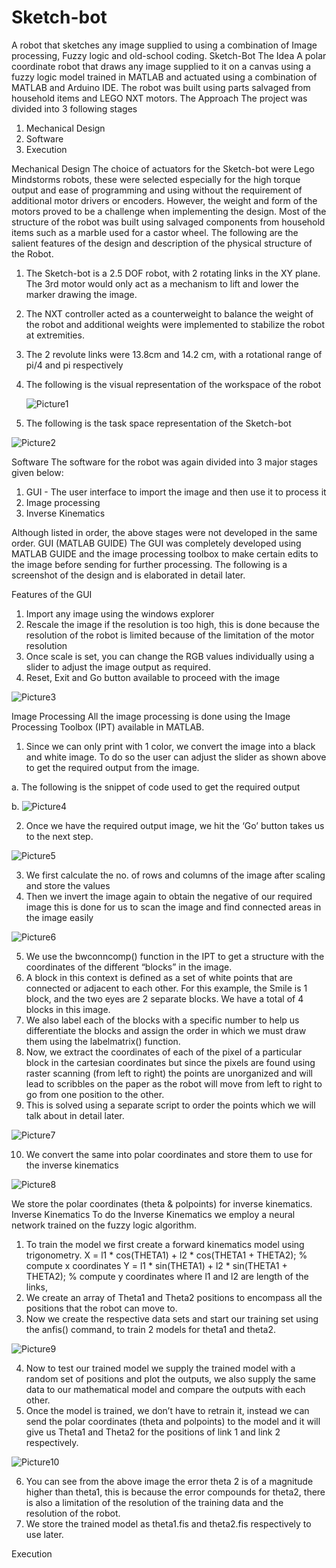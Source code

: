 # Sketch-bot
A robot that sketches any image supplied to using a combination of Image processing, Fuzzy logic and old-school coding.
Sketch-Bot
The Idea
A polar coordinate robot that draws any image supplied to it on a canvas using a fuzzy logic model trained in MATLAB and actuated using a combination of MATLAB and Arduino IDE. The robot was built using parts salvaged from household items and LEGO NXT motors.
The Approach
The project was divided into 3 following stages
1.	Mechanical Design
2.	Software 
3.	Execution

Mechanical Design
The choice of actuators for the Sketch-bot were Lego Mindstorms robots, these were selected especially for the high torque output and ease of programming and using without the requirement of additional motor drivers or encoders. However, the weight and form of the motors proved to be a challenge when implementing the design.
Most of the structure of the robot was built using salvaged components from household items such as a marble used for a castor wheel.
The following are the salient features of the design and description of the physical structure of the Robot.
1.	The Sketch-bot is a 2.5 DOF robot, with 2 rotating links in the XY plane. The 3rd motor would only act as a mechanism to lift and lower the marker drawing the image.
2.	The NXT controller acted as a counterweight to balance the weight of the robot and additional weights were implemented to stabilize the robot at extremities.
3.	The 2 revolute links were 13.8cm and 14.2 cm, with a rotational range of pi/4 and pi respectively
4.	The following is the visual representation of the workspace of the robot

    ![Picture1](https://user-images.githubusercontent.com/39084056/148333495-83f3ea35-f2fb-4f2c-b3e7-3d498a5d745a.png)

5.	The following is the task space representation of the Sketch-bot
   
   ![Picture2](https://user-images.githubusercontent.com/39084056/148333550-2aa9c536-97d0-4901-bcf8-737b4a877ed6.png)

  
Software 
The software for the robot was again divided into 3 major stages given below:
1.	GUI - The user interface to import the image and then use it to process it
2.	Image processing
3.	Inverse Kinematics

Although listed in order, the above stages were not developed in the same order.
GUI (MATLAB GUIDE)
The GUI was completely developed using MATLAB GUIDE and the image processing toolbox to make certain edits to the image before sending for further processing.
The following is a screenshot of the design and is elaborated in detail later.

Features of the GUI
1.	Import any image using the windows explorer
2.	Rescale the image if the resolution is too high, this is done because the resolution of the robot is limited because of the limitation of the motor resolution
3.	Once scale is set, you can change the RGB values individually using a slider to adjust the image output as required.
4.	Reset, Exit and Go button available to proceed with the image

![Picture3](https://user-images.githubusercontent.com/39084056/148333880-19cf7976-a377-4d52-a36f-702a89f71b29.png)


Image Processing
All the image processing is done using the Image Processing Toolbox (IPT) available in MATLAB.
1.	Since we can only print with 1 color, we convert the image into a black and white image. To do so the user can adjust the slider as shown above to get the required output from the image.

a.	The following is the snippet of code used to get the required output

b.	![Picture4](https://user-images.githubusercontent.com/39084056/148333882-c238465d-4c81-44ff-b357-e39852c2642e.png)

2.	Once we have the required output image, we hit the ‘Go’ button takes us to the next step.

![Picture5](https://user-images.githubusercontent.com/39084056/148333884-7398b77a-d96e-440e-8721-5756b4b41971.png)

3.	We first calculate the no. of rows and columns of the image after scaling and store the values
4.	Then we invert the image again to obtain the negative of our required image this is done for us to scan the image and find connected areas in the image easily

![Picture6](https://user-images.githubusercontent.com/39084056/148333872-ec9ddf06-4574-4125-8b45-916fb457a3fc.png)

5.	We use the bwconncomp() function in the IPT to get a structure with the coordinates of the different “blocks” in the image. 
6.	A block in this context is defined as a set of white points that are connected or adjacent to each other. For this example, the Smile is 1 block, and the two eyes are 2 separate blocks. We have a total of 4 blocks in this image.
7.	We also label each of the blocks with a  specific number to help us differentiate the blocks and assign the order in which we must draw them using the labelmatrix() function.
8.	Now, we extract the coordinates of each of the pixel of a particular block in the cartesian coordinates but since the pixels are found using raster scanning (from left to right) the points are unorganized and will lead to scribbles on the paper as the robot will move from left to right to go from one position to the other.
9.	This is solved using a separate script to order the points which we will talk about in detail later.

![Picture7](https://user-images.githubusercontent.com/39084056/148333874-adaa09c1-4251-480a-b4ab-28c326d61734.png)

10.	We convert the same into polar coordinates and store them to use for the inverse kinematics

![Picture8](https://user-images.githubusercontent.com/39084056/148333876-1b181815-fb42-4987-ad61-e5b5e9057eb9.png)

We store the polar coordinates (theta & polpoints) for  inverse kinematics.
Inverse Kinematics
To do the Inverse Kinematics we employ a neural network trained on the fuzzy logic algorithm.
1.	To train the model we first create a forward kinematics model using trigonometry.
X = l1 * cos(THETA1) + l2 * cos(THETA1 + THETA2); % compute x coordinates
Y = l1 * sin(THETA1) + l2 * sin(THETA1 + THETA2); % compute y coordinates
where l1 and l2 are length of the links,
2.	We create an array of Theta1 and Theta2 positions to encompass all the positions that the robot can move to.
3.	Now we create the respective data sets and start our training set using the anfis() command, to train 2 models for theta1 and theta2.
 
![Picture9](https://user-images.githubusercontent.com/39084056/148333877-26016f30-f0dc-48c9-882e-333fe5c17077.png)

4.	Now to test our trained model we supply the trained model with a random set of positions and plot the outputs, we also supply the same data to our mathematical model and compare the outputs with each other.
5.	Once the model is trained, we don’t have to retrain it, instead we can send the polar coordinates (theta and polpoints) to the model and it will give us Theta1 and Theta2 for the positions of link 1 and link 2 respectively.

![Picture10](https://user-images.githubusercontent.com/39084056/148333878-8df8ae1d-28b0-4c82-9c0b-a4aa56c268d7.png)

6.	You can see from the above image the error theta 2 is of a magnitude higher than theta1, this is because the error compounds for theta2, there is also a limitation of the resolution of the training data and the resolution of the robot.
7.	We store the trained model as theta1.fis and theta2.fis respectively to use later.


Execution
